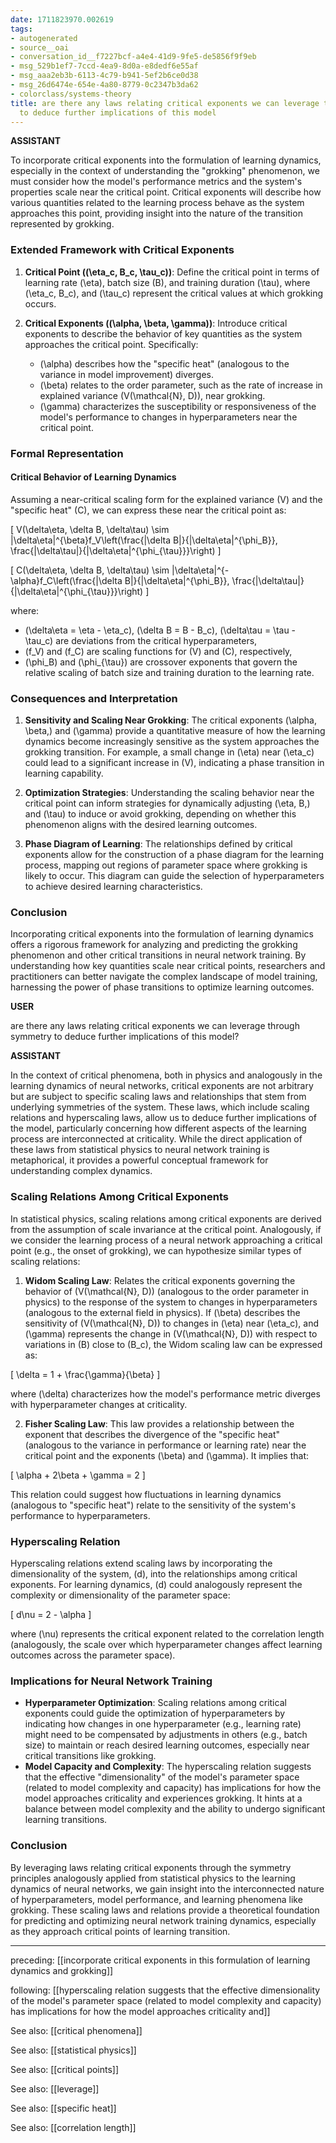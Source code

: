 ```yaml
---
date: 1711823970.002619
tags:
- autogenerated
- source__oai
- conversation_id__f7227bcf-a4e4-41d9-9fe5-de5856f9f9eb
- msg_529b1ef7-7ccd-4ea9-8d0a-e8dedf6e55af
- msg_aaa2eb3b-6113-4c79-b941-5ef2b6ce0d38
- msg_26d6474e-654e-4a80-8779-0c2347b3da62
- colorclass/systems-theory
title: are there any laws relating critical exponents we can leverage through symmetry
  to deduce further implications of this model
---
```


**ASSISTANT**

To incorporate critical exponents into the formulation of learning dynamics, especially in the context of understanding the "grokking" phenomenon, we must consider how the model's performance metrics and the system's properties scale near the critical point. Critical exponents will describe how various quantities related to the learning process behave as the system approaches this point, providing insight into the nature of the transition represented by grokking.

### Extended Framework with Critical Exponents

1. **Critical Point \((\eta_c, B_c, \tau_c)\)**: Define the critical point in terms of learning rate \(\eta\), batch size \(B\), and training duration \(\tau\), where \(\eta_c, B_c\), and \(\tau_c\) represent the critical values at which grokking occurs.

2. **Critical Exponents \((\alpha, \beta, \gamma)\)**: Introduce critical exponents to describe the behavior of key quantities as the system approaches the critical point. Specifically:
   - \(\alpha\) describes how the "specific heat" (analogous to the variance in model improvement) diverges.
   - \(\beta\) relates to the order parameter, such as the rate of increase in explained variance \(V(\mathcal{N}, D)\), near grokking.
   - \(\gamma\) characterizes the susceptibility or responsiveness of the model's performance to changes in hyperparameters near the critical point.

### Formal Representation

#### Critical Behavior of Learning Dynamics

Assuming a near-critical scaling form for the explained variance \(V\) and the "specific heat" \(C\), we can express these near the critical point as:

\[ V(\delta\eta, \delta B, \delta\tau) \sim |\delta\eta|^{\beta}f_V\left(\frac{|\delta B|}{|\delta\eta|^{\phi_B}}, \frac{|\delta\tau|}{|\delta\eta|^{\phi_{\tau}}}\right) \]

\[ C(\delta\eta, \delta B, \delta\tau) \sim |\delta\eta|^{-\alpha}f_C\left(\frac{|\delta B|}{|\delta\eta|^{\phi_B}}, \frac{|\delta\tau|}{|\delta\eta|^{\phi_{\tau}}}\right) \]

where:
- \(\delta\eta = \eta - \eta_c\), \(\delta B = B - B_c\), \(\delta\tau = \tau - \tau_c\) are deviations from the critical hyperparameters,
- \(f_V\) and \(f_C\) are scaling functions for \(V\) and \(C\), respectively,
- \(\phi_B\) and \(\phi_{\tau}\) are crossover exponents that govern the relative scaling of batch size and training duration to the learning rate.

### Consequences and Interpretation

1. **Sensitivity and Scaling Near Grokking**: The critical exponents \(\alpha, \beta,\) and \(\gamma\) provide a quantitative measure of how the learning dynamics become increasingly sensitive as the system approaches the grokking transition. For example, a small change in \(\eta\) near \(\eta_c\) could lead to a significant increase in \(V\), indicating a phase transition in learning capability.

2. **Optimization Strategies**: Understanding the scaling behavior near the critical point can inform strategies for dynamically adjusting \(\eta, B,\) and \(\tau\) to induce or avoid grokking, depending on whether this phenomenon aligns with the desired learning outcomes.

3. **Phase Diagram of Learning**: The relationships defined by critical exponents allow for the construction of a phase diagram for the learning process, mapping out regions of parameter space where grokking is likely to occur. This diagram can guide the selection of hyperparameters to achieve desired learning characteristics.

### Conclusion

Incorporating critical exponents into the formulation of learning dynamics offers a rigorous framework for analyzing and predicting the grokking phenomenon and other critical transitions in neural network training. By understanding how key quantities scale near critical points, researchers and practitioners can better navigate the complex landscape of model training, harnessing the power of phase transitions to optimize learning outcomes.


**USER**

are there any laws relating critical exponents we can leverage through symmetry to deduce further implications of this model?


**ASSISTANT**

In the context of critical phenomena, both in physics and analogously in the learning dynamics of neural networks, critical exponents are not arbitrary but are subject to specific scaling laws and relationships that stem from underlying symmetries of the system. These laws, which include scaling relations and hyperscaling laws, allow us to deduce further implications of the model, particularly concerning how different aspects of the learning process are interconnected at criticality. While the direct application of these laws from statistical physics to neural network training is metaphorical, it provides a powerful conceptual framework for understanding complex dynamics.

### Scaling Relations Among Critical Exponents

In statistical physics, scaling relations among critical exponents are derived from the assumption of scale invariance at the critical point. Analogously, if we consider the learning process of a neural network approaching a critical point (e.g., the onset of grokking), we can hypothesize similar types of scaling relations:

1. **Widom Scaling Law**: Relates the critical exponents governing the behavior of \(V(\mathcal{N}, D)\) (analogous to the order parameter in physics) to the response of the system to changes in hyperparameters (analogous to the external field in physics). If \(\beta\) describes the sensitivity of \(V(\mathcal{N}, D)\) to changes in \(\eta\) near \(\eta_c\), and \(\gamma\) represents the change in \(V(\mathcal{N}, D)\) with respect to variations in \(B\) close to \(B_c\), the Widom scaling law can be expressed as:

\[ \delta = 1 + \frac{\gamma}{\beta} \]

where \(\delta\) characterizes how the model's performance metric diverges with hyperparameter changes at criticality.

2. **Fisher Scaling Law**: This law provides a relationship between the exponent that describes the divergence of the "specific heat" (analogous to the variance in performance or learning rate) near the critical point and the exponents \(\beta\) and \(\gamma\). It implies that:

\[ \alpha + 2\beta + \gamma = 2 \]

This relation could suggest how fluctuations in learning dynamics (analogous to "specific heat") relate to the sensitivity of the system's performance to hyperparameters.

### Hyperscaling Relation

Hyperscaling relations extend scaling laws by incorporating the dimensionality of the system, \(d\), into the relationships among critical exponents. For learning dynamics, \(d\) could analogously represent the complexity or dimensionality of the parameter space:

\[ d\nu = 2 - \alpha \]

where \(\nu\) represents the critical exponent related to the correlation length (analogously, the scale over which hyperparameter changes affect learning outcomes across the parameter space).

### Implications for Neural Network Training

- **Hyperparameter Optimization**: Scaling relations among critical exponents could guide the optimization of hyperparameters by indicating how changes in one hyperparameter (e.g., learning rate) might need to be compensated by adjustments in others (e.g., batch size) to maintain or reach desired learning outcomes, especially near critical transitions like grokking.
- **Model Capacity and Complexity**: The hyperscaling relation suggests that the effective "dimensionality" of the model's parameter space (related to model complexity and capacity) has implications for how the model approaches criticality and experiences grokking. It hints at a balance between model complexity and the ability to undergo significant learning transitions.

### Conclusion

By leveraging laws relating critical exponents through the symmetry principles analogously applied from statistical physics to the learning dynamics of neural networks, we gain insight into the interconnected nature of hyperparameters, model performance, and learning phenomena like grokking. These scaling laws and relations provide a theoretical foundation for predicting and optimizing neural network training dynamics, especially as they approach critical points of learning transition.


---

preceding: [[incorporate critical exponents in this formulation of learning dynamics and grokking]]  


following: [[hyperscaling relation suggests that the effective dimensionality of the model's parameter space (related to model complexity and capacity) has implications for how the model approaches criticality and]]

See also: [[critical phenomena]]


See also: [[statistical physics]]


See also: [[critical points]]


See also: [[leverage]]


See also: [[specific heat]]


See also: [[correlation length]]